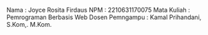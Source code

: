 Nama : Joyce Rosita Firdaus
NPM : 2210631170075
Mata Kuliah : Pemrograman Berbasis Web
Dosen Pemngampu : Kamal Prihandani, S.Kom,. M.Kom.
